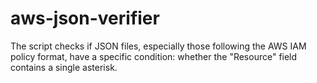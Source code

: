 # aws-json-verifier
The script checks if JSON files, especially those following the AWS IAM policy format, have a specific condition: whether the "Resource" field contains a single asterisk.
